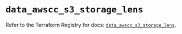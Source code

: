 # `data_awscc_s3_storage_lens`

Refer to the Terraform Registry for docs: [`data_awscc_s3_storage_lens`](https://registry.terraform.io/providers/hashicorp/awscc/0.70.0/docs/data-sources/s3_storage_lens).
